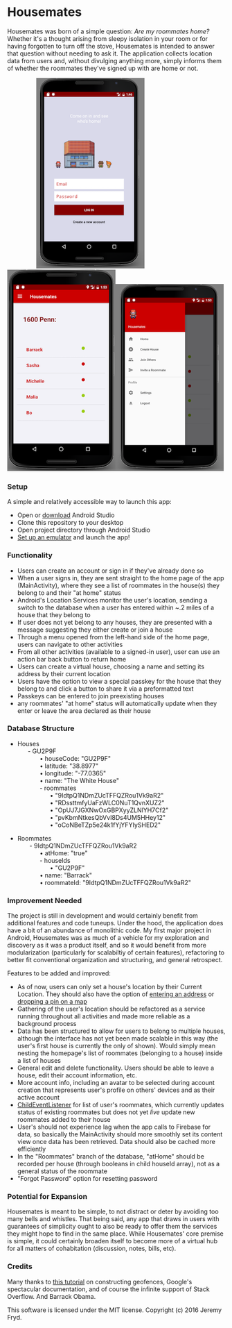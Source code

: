 # Housemates


Housemates was born of a simple question: _Are my roommates home?_ Whether it's a thought arising from sleepy isolation in your room or for having forgotten to turn off the stove, Housemates is intended to answer that question without needing to ask it. The application collects location data from users and, without divulging anything more, simply informs them of whether the roommates they've signed up with are home or not.


&nbsp;&nbsp;&nbsp;&nbsp;&nbsp;&nbsp;&nbsp;&nbsp;&nbsp;&nbsp;&nbsp;&nbsp;&nbsp;&nbsp;&nbsp;&nbsp;&nbsp;![Login Page Screenshot](Screenshots/LoginActivity.png?raw=true "Login Page")![Hom Page Screenshot](Screenshots/MainActivity.png?raw=true "Home Page")![Navigation Page Screenshot](Screenshots/NavDrawer.png?raw=true "Navigation Page")


### Setup

A simple and relatively accessible way to launch this app:

* Open or [download](https://developer.android.com/studio/index.html) Android Studio
* Clone this repository to your desktop
* Open project directory through Android Studio
* [Set up an emulator](https://developer.android.com/studio/run/managing-avds.html) and launch the app!


### Functionality

* Users can create an account or sign in if they've already done so
* When a user signs in, they are sent straight to the home page of the app (MainActivity), where they see a list of roommates in the house(s) they belong to and their "at home" status
* Android's Location Services monitor the user's location, sending a switch to the database when a user has entered within ~.2 miles of a house that they belong to
* If user does not yet belong to any houses, they are presented with a message suggesting they either create or join a house
* Through a menu opened from the left-hand side of the home page, users can navigate to other activities
* From all other activities (available to a signed-in user), user can use an action bar back button to return home
* Users can create a virtual house, choosing a name and setting its address by their current location
* Users have the option to view a special passkey for the house that they belong to and click a button to share it via a preformatted text
* Passkeys can be entered to join preexisting houses
* any roommates' "at home" status will automatically update when they enter or leave the area declared as their house


### Database Structure

- Houses   
&nbsp;&nbsp;&nbsp;&nbsp;&nbsp;&nbsp;- GU2P9F  
&nbsp;&nbsp;&nbsp;&nbsp;&nbsp;&nbsp;&nbsp;&nbsp;&nbsp;&nbsp;&nbsp;&nbsp;        • houseCode: "GU2P9F"   
&nbsp;&nbsp;&nbsp;&nbsp;&nbsp;&nbsp;&nbsp;&nbsp;&nbsp;&nbsp;&nbsp;&nbsp;        • latitude: "38.8977"   
&nbsp;&nbsp;&nbsp;&nbsp;&nbsp;&nbsp;&nbsp;&nbsp;&nbsp;&nbsp;&nbsp;&nbsp;        • longitude: "-77.0365"  
&nbsp;&nbsp;&nbsp;&nbsp;&nbsp;&nbsp;&nbsp;&nbsp;&nbsp;&nbsp;&nbsp;&nbsp;        • name: "The White House"   
&nbsp;&nbsp;&nbsp;&nbsp;&nbsp;&nbsp;&nbsp;&nbsp;&nbsp;&nbsp;&nbsp;&nbsp;        -  roommates   
&nbsp;&nbsp;&nbsp;&nbsp;&nbsp;&nbsp;&nbsp;&nbsp;&nbsp;&nbsp;&nbsp;&nbsp;&nbsp;&nbsp;&nbsp;&nbsp;&nbsp;&nbsp;            • "9IdtpQ1NDmZUcTFFQZRou1Vk9aR2"  
&nbsp;&nbsp;&nbsp;&nbsp;&nbsp;&nbsp;&nbsp;&nbsp;&nbsp;&nbsp;&nbsp;&nbsp;&nbsp;&nbsp;&nbsp;&nbsp;&nbsp;&nbsp;            • "RDssttmfyUaFzWLC0NuT1QvnXUZ2"  
&nbsp;&nbsp;&nbsp;&nbsp;&nbsp;&nbsp;&nbsp;&nbsp;&nbsp;&nbsp;&nbsp;&nbsp;&nbsp;&nbsp;&nbsp;&nbsp;&nbsp;&nbsp;            • "OpUJ7JGXNwOxGBPXyyZLNlYH7Cf2"  
&nbsp;&nbsp;&nbsp;&nbsp;&nbsp;&nbsp;&nbsp;&nbsp;&nbsp;&nbsp;&nbsp;&nbsp;&nbsp;&nbsp;&nbsp;&nbsp;&nbsp;&nbsp;            • "pvKbmNtkesQbVvI8Ds4UM5HHey12"  
&nbsp;&nbsp;&nbsp;&nbsp;&nbsp;&nbsp;&nbsp;&nbsp;&nbsp;&nbsp;&nbsp;&nbsp;&nbsp;&nbsp;&nbsp;&nbsp;&nbsp;&nbsp;            • "oCoNBeTZp5e24k1fYjYFYIySHED2"  

- Roommates   
&nbsp;&nbsp;&nbsp;&nbsp;&nbsp;&nbsp;    - 9IdtpQ1NDmZUcTFFQZRou1Vk9aR2  
&nbsp;&nbsp;&nbsp;&nbsp;&nbsp;&nbsp;&nbsp;&nbsp;&nbsp;&nbsp;&nbsp;&nbsp;        • atHome: "true"  
&nbsp;&nbsp;&nbsp;&nbsp;&nbsp;&nbsp;&nbsp;&nbsp;&nbsp;&nbsp;&nbsp;&nbsp;        -  houseIds   
&nbsp;&nbsp;&nbsp;&nbsp;&nbsp;&nbsp;&nbsp;&nbsp;&nbsp;&nbsp;&nbsp;&nbsp;&nbsp;&nbsp;&nbsp;&nbsp;&nbsp;&nbsp;            • "GU2P9F"  
&nbsp;&nbsp;&nbsp;&nbsp;&nbsp;&nbsp;&nbsp;&nbsp;&nbsp;&nbsp;&nbsp;&nbsp;        • name: "Barrack"  
&nbsp;&nbsp;&nbsp;&nbsp;&nbsp;&nbsp;&nbsp;&nbsp;&nbsp;&nbsp;&nbsp;&nbsp;        • roommateId: "9IdtpQ1NDmZUcTFFQZRou1Vk9aR2"   


### Improvement Needed

The project is still in development and would certainly benefit from additional features and code tuneups. Under the hood, the application does have a bit of an abundance of monolithic code. My first major project in Android, Housemates was as much of a vehicle for my exploration and discovery as it was a product itself, and so it would benefit from more modularization (particularly for scalabiltiy of certain features), refactoring to better fit conventional organization and structuring, and general retrospect.


Features to be added and improved:
* As of now, users can only set a house's location by their Current Location. They should also have the option of [entering an address](https://developers.google.com/maps/documentation/geocoding/intro) or [dropping a pin on a map](https://developers.google.com/maps/documentation/android-api/map)
* Gathering of the user's location should be refactored as a service running throughout all activities and made more reliable as a background process
* Data has been structured to allow for users to belong to multiple houses, although the interface has not yet been made scalable in this way (the user's first house is currently the only of shown). Would simply mean nesting the homepage's list of roommates (belonging to a house) inside a list of houses
* General edit and delete functionality. Users should be able to leave a house, edit their account information, etc.
* More account info, including an avatar to be selected during account creation that represents user's profile on others' devices and as their active account
* [ChildEventListener](https://www.firebase.com/docs/java-api/javadoc/com/firebase/client/ChildEventListener.html) for list of user's roommates, which currently updates status of existing roommates but does not yet _live_ update new roommates added to their house
* User's should not experience lag when the app calls to Firebase for data, so basically the MainActivity should more smoothly set its content view once data has been retrieved. Data should also be cached more efficiently
* In the "Roommates" branch of the database, "atHome" should be recorded per house (through booleans in child houseId array), not as a general status of the roommate
* "Forgot Password" option for resetting password


### Potential for Expansion

Housemates is meant to be simple, to not distract or deter by avoiding too many bells and whistles. That being said, any app that draws in users with guarantees of simplicity ought to also be ready to offer them the services they might hope to find in the same place. While Housemates' core premise is simple, it could certainly broaden itself to become more of a virtual hub for all matters of cohabitation (discussion, notes, bills, etc).


### Credits

Many thanks to [this tutorial](https://code.tutsplus.com/tutorials/how-to-work-with-geofences-on-android--cms-26639) on constructing geofences, Google's spectacular documentation, and of course the infinite support of Stack Overflow. And Barrack Obama.

This software is licensed under the MIT license.
Copyright (c) 2016 Jeremy Fryd.
